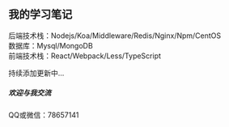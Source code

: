 ## 我的学习笔记
后端技术栈：Nodejs/Koa/Middleware/Redis/Nginx/Npm/CentOS  
数据库：Mysql/MongoDB  
前端技术栈：React/Webpack/Less/TypeScript  

持续添加更新中...

##### 欢迎与我交流
QQ或微信：78657141
